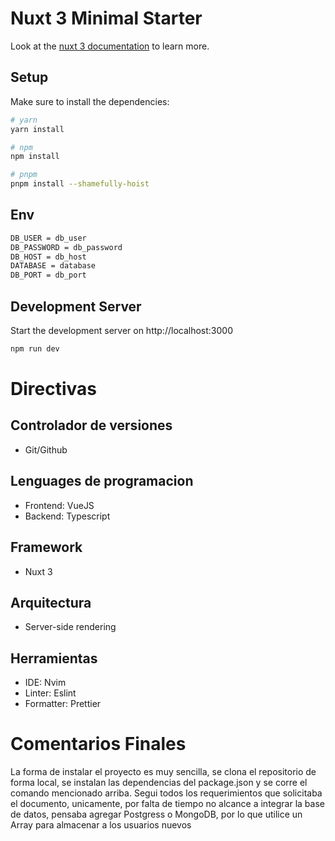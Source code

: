 # Nuxt 3 Minimal Starter

Look at the [nuxt 3 documentation](https://v3.nuxtjs.org) to learn more.

## Setup

Make sure to install the dependencies:

```bash
# yarn
yarn install

# npm
npm install

# pnpm
pnpm install --shamefully-hoist
```
## Env 
```bash
DB_USER = db_user
DB_PASSWORD = db_password
DB_HOST = db_host
DATABASE = database
DB_PORT = db_port
```

## Development Server

Start the development server on http://localhost:3000

```bash
npm run dev
```

# Directivas

## Controlador de versiones
  - Git/Github

## Lenguages de programacion
  - Frontend: VueJS
  - Backend: Typescript

## Framework
  - Nuxt 3

## Arquitectura
  - Server-side rendering

## Herramientas
  - IDE: Nvim
  - Linter: Eslint
  - Formatter: Prettier
  
# Comentarios Finales
La forma de instalar el proyecto es muy sencilla, se clona el repositorio de forma local, se instalan las dependencias del package.json y se corre el comando mencionado arriba. Segui todos los requerimientos que solicitaba el documento, unicamente, por falta de tiempo no alcance a integrar la base de datos, pensaba agregar Postgress o MongoDB, por lo que utilice un Array para almacenar a los usuarios nuevos

